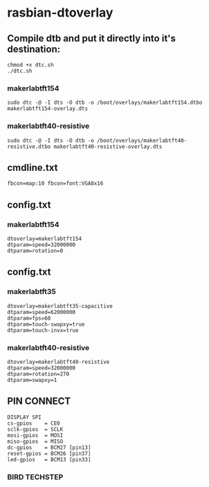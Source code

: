 # rasbian-dtoverlay


## Compile dtb and put it directly into it's destination:
~~~~
chmod +x dtc.sh
./dtc.sh
~~~~

### makerlabtft154
~~~~
sudo dtc -@ -I dts -O dtb -o /boot/overlays/makerlabtft154.dtbo makerlabtft154-overlay.dts
~~~~
### makerlabtft40-resistive
~~~~
sudo dtc -@ -I dts -O dtb -o /boot/overlays/makerlabtft40-resistive.dtbo makerlabtft40-resistive-overlay.dts
~~~~

## cmdline.txt
~~~~
fbcon=map:10 fbcon=font:VGA8x16
~~~~
## config.txt
### makerlabtft154
~~~~
dtoverlay=makerlabtft154
dtparam=speed=32000000
dtparam=rotation=0
~~~~

## config.txt
### makerlabtft35
~~~~
dtoverlay=makerlabtft35-capacitive
dtparam=speed=62000000
dtparam=fps=60
dtparam=touch-swapxy=true
dtparam=touch-invx=true
~~~~

### makerlabtft40-resistive
~~~~
dtoverlay=makerlabtft40-resistive
dtparam=speed=32000000
dtparam=rotation=270
dtparam=swapxy=1
~~~~

## PIN CONNECT
~~~~
DISPLAY SPI
cs-gpios    = CE0
sclk-gpios  = SCLK
mosi-gpios  = MOSI
miso-gpios  = MISO
dc-gpios    = BCM27 [pin13]
reset-gpios = BCM26 [pin37]
led-gpios   = BCM13 [pin33]

~~~~
### BIRD TECHSTEP
